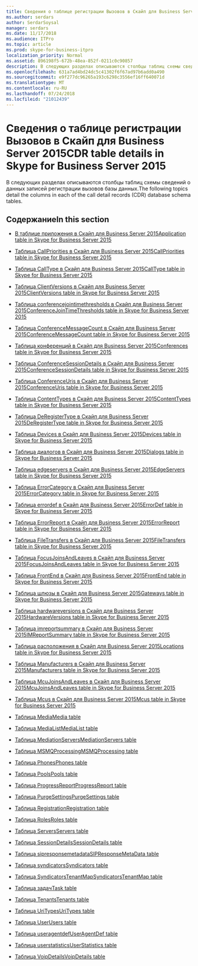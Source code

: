 ```yaml
---
title: Сведения о таблице регистрации Вызовов в Скайп для Business Server 2015
ms.author: serdars
author: SerdarSoysal
manager: serdars
ms.date: 11/17/2018
ms.audience: ITPro
ms.topic: article
ms.prod: skype-for-business-itpro
localization_priority: Normal
ms.assetid: 896198f5-672b-48ea-852f-0211c0c90857
description: В следующих разделах описываются столбцы таблиц схемы сведений о данных записей регистрации вызовов базы данных.
ms.openlocfilehash: 631a7ad4bd24dc5c41302f6f67ad97b6add0a490
ms.sourcegitcommit: e9f277dc96265a193c6298c3556ef16ff640071d
ms.translationtype: MT
ms.contentlocale: ru-RU
ms.lasthandoff: 07/24/2018
ms.locfileid: "21012439"
---
```

# <a name="cdr-table-details-in-skype-for-business-server-2015"></a><span data-ttu-id="56481-103">Сведения о таблице регистрации Вызовов в Скайп для Business Server 2015</span><span class="sxs-lookup"><span data-stu-id="56481-103">CDR table details in Skype for Business Server 2015</span></span>
 
<span data-ttu-id="56481-104">В следующих разделах описываются столбцы таблиц схемы сведений о данных записей регистрации вызовов базы данных.</span><span class="sxs-lookup"><span data-stu-id="56481-104">The following topics detail the columns in each of the call detail records (CDR) database schema tables.</span></span>
  
## <a name="in-this-section"></a><span data-ttu-id="56481-105">Содержание</span><span class="sxs-lookup"><span data-stu-id="56481-105">In this section</span></span>

- [<span data-ttu-id="56481-106">В таблице приложения в Скайп для Business Server 2015</span><span class="sxs-lookup"><span data-stu-id="56481-106">Application table in Skype for Business Server 2015</span></span>](application.md)
    
- [<span data-ttu-id="56481-107">Таблица CallPriorities в Скайп для Business Server 2015</span><span class="sxs-lookup"><span data-stu-id="56481-107">CallPriorities table in Skype for Business Server 2015</span></span>](callpriorities.md)
    
- [<span data-ttu-id="56481-108">Таблица CallType в Скайп для Business Server 2015</span><span class="sxs-lookup"><span data-stu-id="56481-108">CallType table in Skype for Business Server 2015</span></span>](calltype.md)
    
- [<span data-ttu-id="56481-109">Таблица ClientVersions в Скайп для Business Server 2015</span><span class="sxs-lookup"><span data-stu-id="56481-109">ClientVersions table in Skype for Business Server 2015</span></span>](clientversions.md)
    
- [<span data-ttu-id="56481-110">Таблица conferencejointimethresholds в Скайп для Business Server 2015</span><span class="sxs-lookup"><span data-stu-id="56481-110">ConferenceJoinTimeThresholds table in Skype for Business Server 2015</span></span>](conferencejointimethresholds.md)
    
- [<span data-ttu-id="56481-111">Таблица ConferenceMessageCount в Скайп для Business Server 2015</span><span class="sxs-lookup"><span data-stu-id="56481-111">ConferenceMessageCount table in Skype for Business Server 2015</span></span>](conferencemessagecount.md)
    
- [<span data-ttu-id="56481-112">Таблица конференций в Скайп для Business Server 2015</span><span class="sxs-lookup"><span data-stu-id="56481-112">Conferences table in Skype for Business Server 2015</span></span>](conferences.md)
    
- [<span data-ttu-id="56481-113">Таблица ConferenceSessionDetails в Скайп для Business Server 2015</span><span class="sxs-lookup"><span data-stu-id="56481-113">ConferenceSessionDetails table in Skype for Business Server 2015</span></span>](conferencesessiondetails-0.md)
    
- [<span data-ttu-id="56481-114">Таблица ConferenceUris в Скайп для Business Server 2015</span><span class="sxs-lookup"><span data-stu-id="56481-114">ConferenceUris table in Skype for Business Server 2015</span></span>](conferenceuris.md)
    
- [<span data-ttu-id="56481-115">Таблица ContentTypes в Скайп для Business Server 2015</span><span class="sxs-lookup"><span data-stu-id="56481-115">ContentTypes table in Skype for Business Server 2015</span></span>](contenttypes.md)
    
- [<span data-ttu-id="56481-116">Таблица DeRegisterType в Скайп для Business Server 2015</span><span class="sxs-lookup"><span data-stu-id="56481-116">DeRegisterType table in Skype for Business Server 2015</span></span>](deregistertype.md)
    
- [<span data-ttu-id="56481-117">Таблица Devices в Скайп для Business Server 2015</span><span class="sxs-lookup"><span data-stu-id="56481-117">Devices table in Skype for Business Server 2015</span></span>](devices.md)
    
- [<span data-ttu-id="56481-118">Таблица диалогов в Скайп для Business Server 2015</span><span class="sxs-lookup"><span data-stu-id="56481-118">Dialogs table in Skype for Business Server 2015</span></span>](dialogs.md)
    
- [<span data-ttu-id="56481-119">Таблица edgeservers в Скайп для Business Server 2015</span><span class="sxs-lookup"><span data-stu-id="56481-119">EdgeServers table in Skype for Business Server 2015</span></span>](edgeservers.md)
    
- [<span data-ttu-id="56481-120">Таблица ErrorCategory в Скайп для Business Server 2015</span><span class="sxs-lookup"><span data-stu-id="56481-120">ErrorCategory table in Skype for Business Server 2015</span></span>](errorcategory.md)
    
- [<span data-ttu-id="56481-121">Таблица errordef в Скайп для Business Server 2015</span><span class="sxs-lookup"><span data-stu-id="56481-121">ErrorDef table in Skype for Business Server 2015</span></span>](errordef.md)
    
- [<span data-ttu-id="56481-122">Таблица ErrorReport в Скайп для Business Server 2015</span><span class="sxs-lookup"><span data-stu-id="56481-122">ErrorReport table in Skype for Business Server 2015</span></span>](errorreport.md)
    
- [<span data-ttu-id="56481-123">Таблица FileTransfers в Скайп для Business Server 2015</span><span class="sxs-lookup"><span data-stu-id="56481-123">FileTransfers table in Skype for Business Server 2015</span></span>](filetransfers-0.md)
    
- [<span data-ttu-id="56481-124">Таблица FocusJoinsAndLeaves в Скайп для Business Server 2015</span><span class="sxs-lookup"><span data-stu-id="56481-124">FocusJoinsAndLeaves table in Skype for Business Server 2015</span></span>](focusjoinsandleaves.md)
    
- [<span data-ttu-id="56481-125">Таблица FrontEnd в Скайп для Business Server 2015</span><span class="sxs-lookup"><span data-stu-id="56481-125">FrontEnd table in Skype for Business Server 2015</span></span>](frontend.md)
    
- [<span data-ttu-id="56481-126">Таблица шлюзы в Скайп для Business Server 2015</span><span class="sxs-lookup"><span data-stu-id="56481-126">Gateways table in Skype for Business Server 2015</span></span>](gateways.md)
    
- [<span data-ttu-id="56481-127">Таблица hardwareversions в Скайп для Business Server 2015</span><span class="sxs-lookup"><span data-stu-id="56481-127">HardwareVersions table in Skype for Business Server 2015</span></span>](hardwareversions.md)
    
- [<span data-ttu-id="56481-128">Таблица imreportsummary в Скайп для Business Server 2015</span><span class="sxs-lookup"><span data-stu-id="56481-128">IMReportSummary table in Skype for Business Server 2015</span></span>](imreportsummary.md)
    
- [<span data-ttu-id="56481-129">Таблица расположения в Скайп для Business Server 2015</span><span class="sxs-lookup"><span data-stu-id="56481-129">Locations table in Skype for Business Server 2015</span></span>](locations.md)
    
- [<span data-ttu-id="56481-130">Таблица Manufacturers в Скайп для Business Server 2015</span><span class="sxs-lookup"><span data-stu-id="56481-130">Manufacturers table in Skype for Business Server 2015</span></span>](manufacturers.md)
    
- [<span data-ttu-id="56481-131">Таблица McuJoinsAndLeaves в Скайп для Business Server 2015</span><span class="sxs-lookup"><span data-stu-id="56481-131">McuJoinsAndLeaves table in Skype for Business Server 2015</span></span>](mcujoinsandleaves.md)
    
- [<span data-ttu-id="56481-132">Таблица Mcus в Скайп для Business Server 2015</span><span class="sxs-lookup"><span data-stu-id="56481-132">Mcus table in Skype for Business Server 2015</span></span>](mcus.md)
    
- [<span data-ttu-id="56481-133">Таблица Media</span><span class="sxs-lookup"><span data-stu-id="56481-133">Media table</span></span>](media.md)
    
- [<span data-ttu-id="56481-134">Таблица MediaList</span><span class="sxs-lookup"><span data-stu-id="56481-134">MediaList table</span></span>](medialist.md)
    
- [<span data-ttu-id="56481-135">Таблица MediationServers</span><span class="sxs-lookup"><span data-stu-id="56481-135">MediationServers table</span></span>](mediationservers.md)
    
- [<span data-ttu-id="56481-136">Таблица MSMQProcessing</span><span class="sxs-lookup"><span data-stu-id="56481-136">MSMQProcessing table</span></span>](msmqprocessing.md)
    
- [<span data-ttu-id="56481-137">Таблица Phones</span><span class="sxs-lookup"><span data-stu-id="56481-137">Phones table</span></span>](phones.md)
    
- [<span data-ttu-id="56481-138">Таблица Pools</span><span class="sxs-lookup"><span data-stu-id="56481-138">Pools table</span></span>](pools.md)
    
- [<span data-ttu-id="56481-139">Таблица ProgressReport</span><span class="sxs-lookup"><span data-stu-id="56481-139">ProgressReport table</span></span>](progressreport.md)
    
- [<span data-ttu-id="56481-140">Таблица PurgeSettings</span><span class="sxs-lookup"><span data-stu-id="56481-140">PurgeSettings table</span></span>](purgesettings.md)
    
- [<span data-ttu-id="56481-141">Таблица Registration</span><span class="sxs-lookup"><span data-stu-id="56481-141">Registration table</span></span>](registration.md)
    
- [<span data-ttu-id="56481-142">Таблица Roles</span><span class="sxs-lookup"><span data-stu-id="56481-142">Roles table</span></span>](roles.md)
    
- [<span data-ttu-id="56481-143">Таблица Servers</span><span class="sxs-lookup"><span data-stu-id="56481-143">Servers table</span></span>](servers.md)
    
- [<span data-ttu-id="56481-144">Таблица SessionDetails</span><span class="sxs-lookup"><span data-stu-id="56481-144">SessionDetails table</span></span>](sessiondetails.md)
    
- [<span data-ttu-id="56481-145">Таблица sipresponsemetadata</span><span class="sxs-lookup"><span data-stu-id="56481-145">SIPResponseMetaData table</span></span>](sipresponsemetadata.md)
    
- [<span data-ttu-id="56481-146">Таблица syndicators</span><span class="sxs-lookup"><span data-stu-id="56481-146">Syndicators table</span></span>](syndicators.md)
    
- [<span data-ttu-id="56481-147">Таблица SyndicatorsTenantMap</span><span class="sxs-lookup"><span data-stu-id="56481-147">SyndicatorsTenantMap table</span></span>](syndicatorstenantmap.md)
    
- [<span data-ttu-id="56481-148">Таблица задач</span><span class="sxs-lookup"><span data-stu-id="56481-148">Task table</span></span>](task.md)
    
- [<span data-ttu-id="56481-149">Таблица Tenants</span><span class="sxs-lookup"><span data-stu-id="56481-149">Tenants table</span></span>](tenants.md)
    
- [<span data-ttu-id="56481-150">Таблица UriTypes</span><span class="sxs-lookup"><span data-stu-id="56481-150">UriTypes table</span></span>](uritypes.md)
    
- [<span data-ttu-id="56481-151">Таблица User</span><span class="sxs-lookup"><span data-stu-id="56481-151">Users table</span></span>](users.md)
    
- [<span data-ttu-id="56481-152">Таблица useragentdef</span><span class="sxs-lookup"><span data-stu-id="56481-152">UserAgentDef table</span></span>](useragentdef.md)
    
- [<span data-ttu-id="56481-153">Таблица userstatistics</span><span class="sxs-lookup"><span data-stu-id="56481-153">UserStatistics table</span></span>](userstatistics.md)
    
- [<span data-ttu-id="56481-154">Таблица VoipDetails</span><span class="sxs-lookup"><span data-stu-id="56481-154">VoipDetails table</span></span>](voipdetails-0.md)
    


